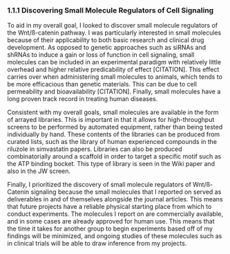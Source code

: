### 1.1.1 Discovering Small Molecule Regulators of Cell Signaling

To aid in my overall goal, I looked to discover small molecule regulators of the Wnt/ß-catenin pathway. I was particularly interested in small molecules because of their applicability to both basic research and clinical drug development. As opposed to genetic approaches such as siRNAs and shRNAs to induce a gain or loss of function in cell signaling, small molecules can be included in an experimental paradigm with relatively little overhead and higher relative predicability of effect [CITATION]. This effect carries over when administering small molecules to animals, which tends to be more efficacious than genetic materials. This can be due to cell permeability and bioavailability [CITATION]. Finally, small molecules have a long proven track record in treating human diseases.

Consistent with my overall goals, small molecules are available in the form of arrayed libraries. This is important in that it allows for high-throughput screens to be performed by automated equipment, rather than being tested individually by hand. These contents of the libraries can be produced from curated lists, such as the library of human experienced compounds in the riluzole in simvastatin papers. Libraries can also be produced combinatorially around a scaffold in order to target a specific motif such as the ATP binding bocket. This type of library is seen in the Wiki paper and also in the JW screen.

Finally, I prioritized the discovery of small molecule regulators of Wnt/ß-Catenin signaling because the small molecules that I reported on served as deliverables in and of themselves alongside the journal articles. This means that future projects have a reliable physical starting place from which to conduct experiments. The molecules I report on are commercially available, and in some cases are already approved for human use. This means that the time it takes for another group to begin experiments based off of my findings will be minimized, and ongoing studies of these molecules such as in clinical trials will be able to draw inference from my projects.

